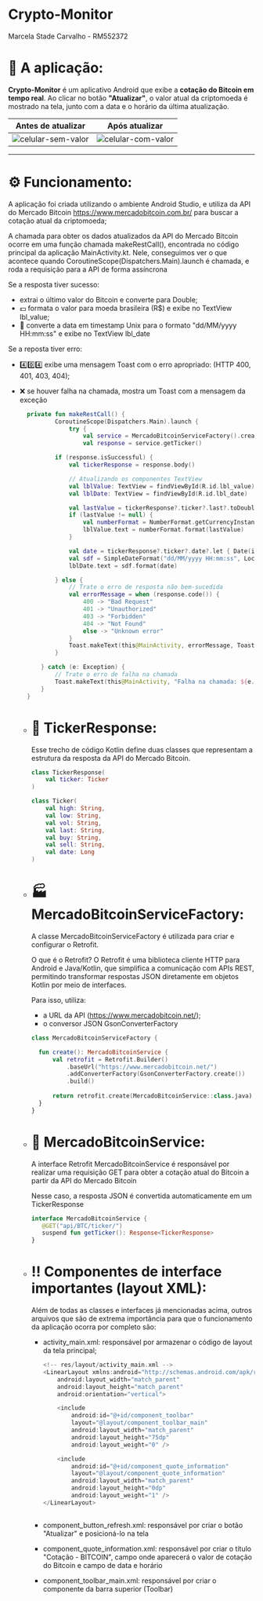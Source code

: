 # Crypto-Monitor
Marcela Stade Carvalho - RM552372

# 📱 A aplicação:
**Crypto-Monitor** é um aplicativo Android que exibe a **cotação do Bitcoin em tempo real**. Ao clicar no botão **"Atualizar"**, o valor atual da criptomoeda é mostrado na tela, junto com a data e o horário da última atualização.

| Antes de atualizar | Após atualizar |
|--------------------|----------------|
| ![celular-sem-valor](https://github.com/user-attachments/assets/60bca754-cadd-4679-9c86-ca7094811bde) | ![celular-com-valor](https://github.com/user-attachments/assets/a55cf861-b9d8-4119-907f-6230ca412da1) |

---

# ⚙️ Funcionamento:
A aplicação foi criada utilizando o ambiente Android Studio, e utiliza da API do Mercado Bitcoin
https://www.mercadobitcoin.com.br/ para buscar a cotação atual da criptomoeda;

A chamada para obter os dados atualizados da API do Mercado Bitcoin ocorre em uma função chamada makeRestCall(), encontrada 
no código principal da aplicação MainActivity.kt. Nele, conseguimos ver o que acontece quando CoroutineScope(Dispatchers.Main).launch 
é chamada, e roda a requisição para a API de forma assíncrona 

Se a resposta tiver sucesso: 
  - extrai o último valor do Bitcoin e converte para Double;
  - 💵 formata o valor para moeda brasileira (R$) e exibe no TextView lbl_value;
  - 📆 converte a data em timestamp Unix para o formato "dd/MM/yyyy HH:mm:ss" e exibe no TextView lbl_date

Se a reposta tiver erro:
  - 4️⃣0️⃣4️⃣ exibe uma mensagem Toast com o erro apropriado: (HTTP 400, 401, 403, 404);
  - ❌ se houver falha na chamada, mostra um Toast com a mensagem da exceção
    
    ```kotlin
      private fun makeRestCall() {
              CoroutineScope(Dispatchers.Main).launch {
                  try {
                      val service = MercadoBitcoinServiceFactory().create()
                      val response = service.getTicker()

              if (response.isSuccessful) {
                  val tickerResponse = response.body()

                  // Atualizando os componentes TextView
                  val lblValue: TextView = findViewById(R.id.lbl_value)
                  val lblDate: TextView = findViewById(R.id.lbl_date)

                  val lastValue = tickerResponse?.ticker?.last?.toDoubleOrNull()
                  if (lastValue != null) {
                      val numberFormat = NumberFormat.getCurrencyInstance(Locale("pt", "BR"))
                      lblValue.text = numberFormat.format(lastValue)
                  }

                  val date = tickerResponse?.ticker?.date?.let { Date(it * 1000L) }
                  val sdf = SimpleDateFormat("dd/MM/yyyy HH:mm:ss", Locale.getDefault())
                  lblDate.text = sdf.format(date)

              } else {
                  // Trate o erro de resposta não bem-sucedida
                  val errorMessage = when (response.code()) {
                      400 -> "Bad Request"
                      401 -> "Unauthorized"
                      403 -> "Forbidden"
                      404 -> "Not Found"
                      else -> "Unknown error"
                  }
                  Toast.makeText(this@MainActivity, errorMessage, Toast.LENGTH_LONG).show()
              }

          } catch (e: Exception) {
              // Trate o erro de falha na chamada
              Toast.makeText(this@MainActivity, "Falha na chamada: ${e.message}", Toast.LENGTH_LONG).show()
          }
      }
    ```
    
    - # 📩 TickerResponse:
      Esse trecho de código Kotlin define duas classes que representam a estrutura da resposta da API do Mercado Bitcoin.

      ```kotlin
      class TickerResponse(
          val ticker: Ticker
      )
      
      class Ticker(
          val high: String,
          val low: String,
          val vol: String,
          val last: String,
          val buy: String,
          val sell: String,
          val date: Long
      )
    
      
     - # 🏭 MercadoBitcoinServiceFactory:
       A classe MercadoBitcoinServiceFactory é utilizada para criar e configurar o Retrofit.
   
       O que é o Retrofit?
       O Retrofit é uma biblioteca cliente HTTP para Android e Java/Kotlin, que simplifica a comunicação com APIs REST, permitindo transformar respostas JSON diretamente em objetos Kotlin por meio de interfaces.

       Para isso, utiliza:
    
        - a URL da API (https://www.mercadobitcoin.net/);
        - o conversor JSON GsonConverterFactory
    
        ```kotlin
        class MercadoBitcoinServiceFactory {
    
          fun create(): MercadoBitcoinService {
              val retrofit = Retrofit.Builder()
                  .baseUrl("https://www.mercadobitcoin.net/")
                  .addConverterFactory(GsonConverterFactory.create())
                  .build()
      
              return retrofit.create(MercadoBitcoinService::class.java)
          }
        }
        
    - # 🔁 MercadoBitcoinService:
      A interface Retrofit MercadoBitcoinService é responsável por realizar uma requisição GET para obter a cotação atual do Bitcoin a partir da API do Mercado Bitcoin
      
      Nesse caso, a resposta JSON é convertida automaticamente em um TickerResponse

       ```kotlin
      interface MercadoBitcoinService {
          @GET("api/BTC/ticker/")
          suspend fun getTicker(): Response<TickerResponse>
      }
      
    - # ‼️ Componentes de interface importantes (layout XML):
      Além de todas as classes e interfaces já mencionadas acima, outros arquivos que são de extrema importância para que o funcionamento da aplicação ocorra por completo são:
      - activity_main.xml: responsável por armazenar o código de layout da tela principal;
   
        ```kotlin
        <!-- res/layout/activity_main.xml -->
        <LinearLayout xmlns:android="http://schemas.android.com/apk/res/android"
            android:layout_width="match_parent"
            android:layout_height="match_parent"
            android:orientation="vertical">
        
            <include
                android:id="@+id/component_toolbar"
                layout="@layout/component_toolbar_main"
                android:layout_width="match_parent"
                android:layout_height="75dp"
                android:layout_weight="0" />
        
            <include
                android:id="@+id/component_quote_information"
                layout="@layout/component_quote_information"
                android:layout_width="match_parent"
                android:layout_height="0dp"
                android:layout_weight="1" />
        </LinearLayout>
     
      - component_button_refresh.xml: responsável por criar o botão "Atualizar" e posicioná-lo na tela
      - component_quote_information.xml: responsável por criar o título "Cotação - BITCOIN", campo onde aparecerá o valor de cotação do Bitcoin e campo de data e horário
      - component_toolbar_main.xml: responsável por criar o componente da barra superior (Toolbar)
